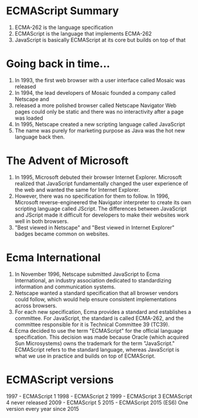 # ECMAScript Summary

1. ECMA-262 is the language specification
2. ECMAScript is the language that implements ECMA-262
3. JavaScript is basically ECMAScript at its core but builds on top of that

# Going back in time...

1. In 1993, the first web browser with a user interface called Mosaic was released
2. In 1994, the lead developers of Mosaic founded a company called Netscape and
3. released a more polished browser called Netscape Navigator
Web pages could only be static and there was no interactivity after a page was loaded
4. In 1995, Netscape created a new scripting language called JavaScript
5. The name was purely for marketing purpose as Java was the hot new language back then.

# The Advent of Microsoft

1. In 1995, Microsoft debuted their browser Internet Explorer. 
Microsoft realized that JavaScript fundamentally changed the user experience of the web and wanted the same for Internet Explorer.
2. However, there was no specification for them to follow.
In 1996, Microsoft reverse-engineered the Navigator interpreter to create its own scripting language called JScript.
The differences between JavaScript and JScript made it difficult for developers to make their websites work well in both browsers.
3. "Best viewed in Netscape" and "Best viewed in Internet Explorer" badges became common on websites.

# Ecma International

1. In November 1996, Netscape submitted JavaScript to Ecma International, an industry association dedicated to standardizing information and communication systems.
2. Netscape wanted a standard specification that all browser vendors could follow, which would help ensure consistent implementations across browsers.
3. For each new specification, Ecma provides a standard and establishes a committee. For JavaScript, the standard is called ECMA-262, and the committee responsible for it is Technical Committee 39 (TC39).
4. Ecma decided to use the term "ECMAScript" for the official language specification. This decision was made because Oracle (which acquired Sun Microsystems) owns the trademark for the term "JavaScript." ECMAScript refers to the standard language, whereas JavaScript is what we use in practice and builds on top of ECMAScript.

# ECMAScript versions

1997 - ECMAScript 1
1998 - ECMAScript 2
1999 - ECMAScript 3
ECMAScript 4 never released
2009 - ECMAScript 5
2015 - ECMAScript 2015 (ES6)
One version every year since 2015

